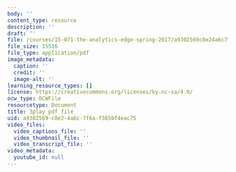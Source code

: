 ```yaml
---
body: ''
content_type: resource
description: ''
draft: ''
file: /courses/15-071-the-analytics-edge-spring-2017/a9302569c8e24a6c7f6af3650f4eac75_f-EN4QySwAs.pdf
file_size: 15516
file_type: application/pdf
image_metadata:
  caption: ''
  credit: ''
  image-alt: ''
learning_resource_types: []
license: https://creativecommons.org/licenses/by-nc-sa/4.0/
ocw_type: OCWFile
resourcetype: Document
title: 3play pdf file
uid: a9302569-c8e2-4a6c-7f6a-f3650f4eac75
video_files:
  video_captions_file: ''
  video_thumbnail_file: ''
  video_transcript_file: ''
video_metadata:
  youtube_id: null
---
```

